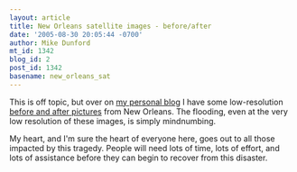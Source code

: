```yaml
---
layout: article
title: New Orleans satellite images - before/after
date: '2005-08-30 20:05:44 -0700'
author: Mike Dunford
mt_id: 1342
blog_id: 2
post_id: 1342
basename: new_orleans_sat
---
```

This is off topic, but over on [my personal blog](http://thequestionableauthority.blogspot.com/) I have some low-resolution [before and after pictures](http://thequestionableauthority.blogspot.com/2005/08/new-orleans-satellite-images.html) from New Orleans. The flooding, even at the very low resolution of these images, is simply mindnumbing. 

My heart, and I'm sure the heart of everyone here, goes out to all those impacted by this tragedy. People will need lots of time, lots of effort, and lots of assistance before they can begin to recover from this disaster.
